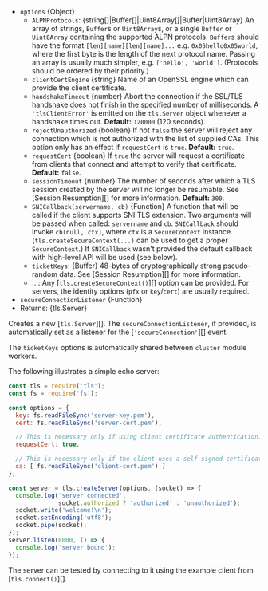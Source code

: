 <!-- YAML
added: v0.3.2
changes:
  - version: v9.3.0
    pr-url: https://github.com/nodejs/node/pull/14903
    description: The `options` parameter can now include `clientCertEngine`.
  - version: v8.0.0
    pr-url: https://github.com/nodejs/node/pull/11984
    description: The `ALPNProtocols` option can be a `Uint8Array` now.
  - version: v5.0.0
    pr-url: https://github.com/nodejs/node/pull/2564
    description: ALPN options are supported now.
-->

* `options` {Object}
  * `ALPNProtocols`: {string[]|Buffer[]|Uint8Array[]|Buffer|Uint8Array}
    An array of strings, `Buffer`s or `Uint8Array`s, or a single `Buffer` or
    `Uint8Array` containing the supported ALPN protocols. `Buffer`s should have
    the format `[len][name][len][name]...` e.g. `0x05hello0x05world`, where the
    first byte is the length of the next protocol name. Passing an array is
    usually much simpler, e.g. `['hello', 'world']`.
    (Protocols should be ordered by their priority.)
  * `clientCertEngine` {string} Name of an OpenSSL engine which can provide the
    client certificate.
  * `handshakeTimeout` {number} Abort the connection if the SSL/TLS handshake
    does not finish in the specified number of milliseconds.
    A `'tlsClientError'` is emitted on the `tls.Server` object whenever
    a handshake times out. **Default:** `120000` (120 seconds).
  * `rejectUnauthorized` {boolean} If not `false` the server will reject any
    connection which is not authorized with the list of supplied CAs. This
    option only has an effect if `requestCert` is `true`. **Default:** `true`.
  * `requestCert` {boolean} If `true` the server will request a certificate from
    clients that connect and attempt to verify that certificate. **Default:**
    `false`.
  * `sessionTimeout` {number} The number of seconds after which a TLS session
    created by the server will no longer be resumable. See
    [Session Resumption][] for more information. **Default:** `300`.
  * `SNICallback(servername, cb)` {Function} A function that will be called if
    the client supports SNI TLS extension. Two arguments will be passed when
    called: `servername` and `cb`. `SNICallback` should invoke `cb(null, ctx)`,
    where `ctx` is a `SecureContext` instance. (`tls.createSecureContext(...)`
    can be used to get a proper `SecureContext`.) If `SNICallback` wasn't
    provided the default callback with high-level API will be used (see below).
  * `ticketKeys`: {Buffer} 48-bytes of cryptographically strong pseudo-random
    data. See [Session Resumption][] for more information.
  * ...: Any [`tls.createSecureContext()`][] option can be provided. For
    servers, the identity options (`pfx` or `key`/`cert`) are usually required.
* `secureConnectionListener` {Function}
* Returns: {tls.Server}

Creates a new [`tls.Server`][]. The `secureConnectionListener`, if provided, is
automatically set as a listener for the [`'secureConnection'`][] event.

The `ticketKeys` options is automatically shared between `cluster` module
workers.

The following illustrates a simple echo server:

```js
const tls = require('tls');
const fs = require('fs');

const options = {
  key: fs.readFileSync('server-key.pem'),
  cert: fs.readFileSync('server-cert.pem'),

  // This is necessary only if using client certificate authentication.
  requestCert: true,

  // This is necessary only if the client uses a self-signed certificate.
  ca: [ fs.readFileSync('client-cert.pem') ]
};

const server = tls.createServer(options, (socket) => {
  console.log('server connected',
              socket.authorized ? 'authorized' : 'unauthorized');
  socket.write('welcome!\n');
  socket.setEncoding('utf8');
  socket.pipe(socket);
});
server.listen(8000, () => {
  console.log('server bound');
});
```

The server can be tested by connecting to it using the example client from
[`tls.connect()`][].


